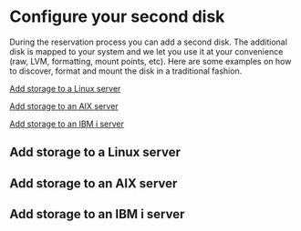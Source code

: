 # Configure your second disk

During the reservation process you can add a second disk. The additional disk is mapped to your system and we let you use it at your convenience (raw, LVM, formatting, mount points, etc).
Here are some examples on how to discover, format and mount the disk in a traditional fashion.

[Add storage to a Linux server](#add-storage-to-a-linux-server)

[Add storage to an AIX server](#add-storage-to-an-aix-server)

[Add storage to an IBM i server](#add-storage-to-an-ibm-i-server)


## Add storage to a Linux server

## Add storage to an AIX server

## Add storage to an IBM i server 